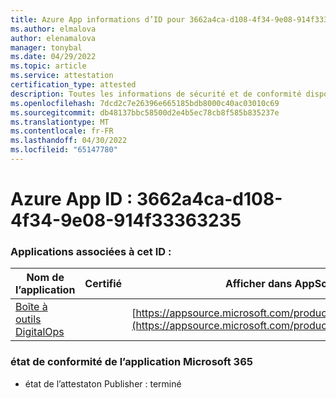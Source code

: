 ```yaml
---
title: Azure App informations d’ID pour 3662a4ca-d108-4f34-9e08-914f33363235
ms.author: elmalova
author: elenamalova
manager: tonybal
ms.date: 04/29/2022
ms.topic: article
ms.service: attestation
certification_type: attested
description: Toutes les informations de sécurité et de conformité disponibles pour 3662a4ca-d108-4f34-9e08-914f33363235.
ms.openlocfilehash: 7dcd2c7e26396e665185bdb8000c40ac03010c69
ms.sourcegitcommit: db48137bbc58500d2e4b5ec78cb8f585b835237e
ms.translationtype: MT
ms.contentlocale: fr-FR
ms.lasthandoff: 04/30/2022
ms.locfileid: "65147780"
---
```

# <a name="azure-app-id-3662a4ca-d108-4f34-9e08-914f33363235"></a>Azure App ID : 3662a4ca-d108-4f34-9e08-914f33363235


### <a name="apps-associated-with-this-id"></a>Applications associées à cet ID :
| **Nom de l’application** | **Certifié** | **Afficher dans AppSource** |
|--------------|---------------|-----------------------|
| [Boîte à outils DigitalOps](../forward/WA200003934.md) |  | [https://appsource.microsoft.com/product/office/WA200003934](https://appsource.microsoft.com/product/office/WA200003934) |

### <a name="microsoft-365-app-compliance-status"></a>état de conformité de l’application Microsoft 365
- état de l’attestaton Publisher : terminé

